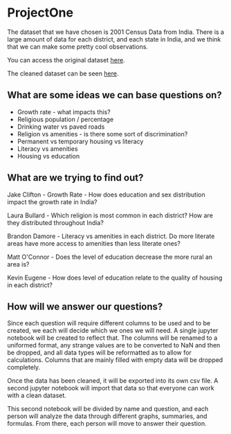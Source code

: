 # ProjectOne

The dataset that we have chosen is 2001 Census Data from India. There is a large amount of data for each district, and each state in India, and we think that we can make some pretty cool observations. 

You can access the original dataset [here](Resources/all.csv).

The cleaned dataset can be seen [here](Resources/cleaned.csv).


## What are some ideas we can base questions on?

* Growth rate - what impacts this?
* Religious population / percentage
* Drinking water vs paved roads
* Religion vs amenities - is there some sort of discrimination?
* Permanent vs temporary housing vs literacy
* Literacy vs amenities
* Housing vs education


## What are we trying to find out?

Jake Clifton - Growth Rate -  How does education and sex distribution impact the growth rate in India?

Laura Bullard - Which religion is most common in each district? How are they distributed throughout India? 

Brandon Damore - Literacy vs amenities in each district. Do more literate areas have more access to amenities than less literate ones?

Matt O'Connor - Does the level of education decrease the more rural an area is? 

Kevin Eugene - How does level of education relate to the quality of housing in each district?

## How will we answer our questions?

Since each question will require different columns to be used and to be created, we each will decide which we ones we will need. A single jupyter notebook will be created to reflect that. The columns will be renamed to a uniformed format, any strange values are to be converted to NaN and then be dropped, and all data types will be reformatted as to allow for calculations. Columns that are mainly filled with empty data will be dropped completely. 

Once the data has been cleaned, it will be exported into its own csv file. A second jupyter notebook will import that data so that everyone can work with a clean dataset. 

This second notebook will be divided by name and question, and each person will analyze the data through different graphs, summaries, and formulas. From there, each person will move to answer their question. 